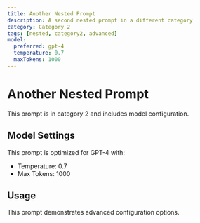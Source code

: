 ```yaml
---
title: Another Nested Prompt
description: A second nested prompt in a different category
category: Category 2
tags: [nested, category2, advanced]
model:
  preferred: gpt-4
  temperature: 0.7
  maxTokens: 1000
---
```


# Another Nested Prompt

This prompt is in category 2 and includes model configuration.

## Model Settings

This prompt is optimized for GPT-4 with:
- Temperature: 0.7
- Max Tokens: 1000

## Usage

This prompt demonstrates advanced configuration options.
